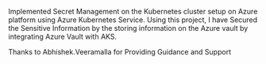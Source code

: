Implemented Secret Management on the Kubernetes cluster setup on Azure platform using Azure Kubernetes Service.
Using this project, I have Secured the Sensitive Information by the storing information on the Azure vault by integrating Azure Vault with AKS.

Thanks to Abhishek.Veeramalla for Providing Guidance and Support

